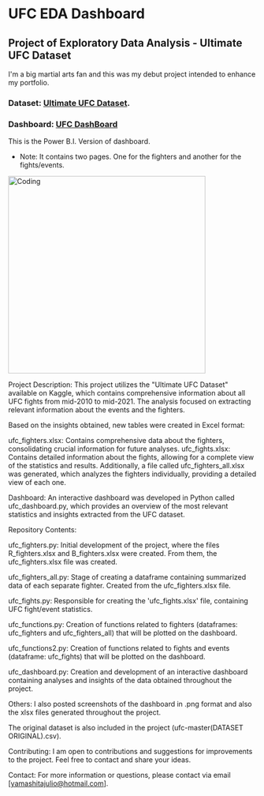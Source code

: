 # UFC EDA Dashboard
## Project of Exploratory Data Analysis - Ultimate UFC Dataset

I'm a big martial arts fan and this was my debut project intended to enhance my portfolio.

### Dataset: [Ultimate UFC Dataset](https://www.kaggle.com/datasets/mdabbert/ultimate-ufc-dataset).

### Dashboard: [UFC DashBoard](https://app.powerbi.com/view?r=eyJrIjoiOGI0ODc5ZWYtMmVhZC00MzU5LTlhMDMtMzgzOWNlNzYwNTgwIiwidCI6IjE3NGZkYjA3LWY1YjYtNDc4Zi05MDdmLTY4NWY3ZDVkMGRhNCJ9)
This is the Power B.I. Version of dashboard.

- Note: It contains two pages. One for the fighters and another for the fights/events.



<img align="center" alt="Coding" width="400" src="https://i.pinimg.com/originals/1c/fc/b0/1cfcb047f35e4dcbeea08b54d9ae2063.gif">



Project Description: This project utilizes the "Ultimate UFC Dataset" available on Kaggle, which contains comprehensive information about all UFC fights from mid-2010 to mid-2021. The analysis focused on extracting relevant information about the events and the fighters.

Based on the insights obtained, new tables were created in Excel format:

ufc_fighters.xlsx: Contains comprehensive data about the fighters, consolidating crucial information for future analyses. ufc_fights.xlsx: Contains detailed information about the fights, allowing for a complete view of the statistics and results. Additionally, a file called ufc_fighters_all.xlsx was generated, which analyzes the fighters individually, providing a detailed view of each one.

Dashboard: An interactive dashboard was developed in Python called ufc_dashboard.py, which provides an overview of the most relevant statistics and insights extracted from the UFC dataset.

Repository Contents:

ufc_fighters.py: Initial development of the project, where the files R_fighters.xlsx and B_fighters.xlsx were created. From them, the ufc_fighters.xlsx file was created.

ufc_fighters_all.py: Stage of creating a dataframe containing summarized data of each separate fighter. Created from the ufc_fighters.xlsx file.

ufc_fights.py: Responsible for creating the 'ufc_fights.xlsx' file, containing UFC fight/event statistics.

ufc_functions.py: Creation of functions related to fighters (dataframes: ufc_fighters and ufc_fighters_all) that will be plotted on the dashboard.

ufc_functions2.py: Creation of functions related to fights and events (dataframe: ufc_fights) that will be plotted on the dashboard.

ufc_dashboard.py: Creation and development of an interactive dashboard containing analyses and insights of the data obtained throughout the project.

Others: I also posted screenshots of the dashboard in .png format and also the xlsx files generated throughout the project.

The original dataset is also included in the project (ufc-master(DATASET ORIGINAL).csv).

Contributing: I am open to contributions and suggestions for improvements to the project. Feel free to contact and share your ideas.

Contact: For more information or questions, please contact via email [yamashitajulio@hotmail.com].
